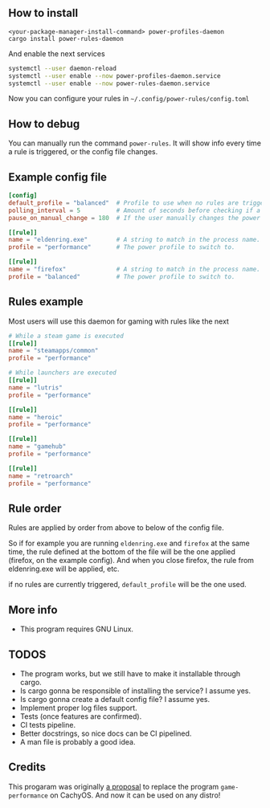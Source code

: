 ## How to install

```
<your-package-manager-install-command> power-profiles-daemon
cargo install power-rules-daemon
```

And enable the next services

```sh
systemctl --user daemon-reload
systemctl --user enable --now power-profiles-daemon.service
systemctl --user enable --now power-rules-daemon.service
```

Now you can configure your rules in `~/.config/power-rules/config.toml`

## How to debug
You can manually run the command `power-rules`. It will show info every time
a rule is triggered, or the config file changes.

## Example config file
```toml
[config]
default_profile = "balanced"  # Profile to use when no rules are triggered atm.
polling_interval = 5          # Amount of seconds before checking if a rule is triggered.
pause_on_manual_change = 180  # If the user manually changes the power profile (through the desktop environment gui, for example), the daemon is paused for n minutes.

[[rule]]
name = "eldenring.exe"        # A string to match in the process name.
profile = "performance"       # The power profile to switch to.

[[rule]]
name = "firefox"              # A string to match in the process name.
profile = "balanced"          # The power profile to switch to.

```

## Rules example
Most users will use this daemon for gaming with rules like the next

```toml
# While a steam game is executed
[[rule]]
name = "steamapps/common"
profile = "performance"

# While launchers are executed
[[rule]]
name = "lutris"
profile = "performance"

[[rule]]
name = "heroic"
profile = "performance"

[[rule]]
name = "gamehub"
profile = "performance"

[[rule]]
name = "retroarch"
profile = "performance"
```

## Rule order
Rules are applied by order from above to below of the config file.

So if for example you are running `eldenring.exe` and `firefox` at the same time, the rule defined at the bottom of the file will be the one applied (firefox, on the example config). And when you close firefox, the rule from eldenring.exe will be applied, etc.

if no rules are currently triggered, `default_profile` will be the one used.

## More info
- This program requires GNU Linux.

## TODOS
- The program works, but we still have to make it installable through cargo.
- Is cargo gonna be responsible of installing the service? I assume yes.
- Is cargo gonna create a default config file? I assume yes.
- Implement proper log files support.
- Tests (once features are confirmed).
- CI tests pipeline.
- Better docstrings, so nice docs can be CI pipelined.
- A man file is probably a good idea.

## Credits
This progaram was originally [a proposal](https://github.com/CachyOS/CachyOS-Settings/pull/157) to replace the program `game-performance` on CachyOS. And now it can be used on any distro!
